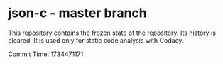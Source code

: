 # json-c - master branch

This repository contains the frozen state of the repository.
Its history is cleared. It is used only for static code
analysis with Codacy.

Commit Time: 1734471171